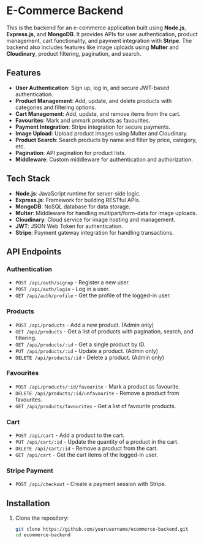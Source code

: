 # E-Commerce Backend

This is the backend for an e-commerce application built using **Node.js**, **Express.js**, and **MongoDB**. It provides APIs for user authentication, product management, cart functionality, and payment integration with **Stripe**. The backend also includes features like image uploads using **Multer** and **Cloudinary**, product filtering, pagination, and search.

## Features

- **User Authentication**: Sign up, log in, and secure JWT-based authentication.
- **Product Management**: Add, update, and delete products with categories and filtering options.
- **Cart Management**: Add, update, and remove items from the cart.
- **Favourites**: Mark and unmark products as favourites.
- **Payment Integration**: Stripe integration for secure payments.
- **Image Upload**: Upload product images using Multer and Cloudinary.
- **Product Search**: Search products by name and filter by price, category, etc.
- **Pagination**: API pagination for product lists.
- **Middleware**: Custom middleware for authentication and authorization.

## Tech Stack

- **Node.js**: JavaScript runtime for server-side logic.
- **Express.js**: Framework for building RESTful APIs.
- **MongoDB**: NoSQL database for data storage.
- **Multer**: Middleware for handling multipart/form-data for image uploads.
- **Cloudinary**: Cloud service for image hosting and management.
- **JWT**: JSON Web Token for authentication.
- **Stripe**: Payment gateway integration for handling transactions.

## API Endpoints

### Authentication

- `POST /api/auth/signup` - Register a new user.
- `POST /api/auth/login` - Log in a user.
- `GET /api/auth/profile` - Get the profile of the logged-in user.

### Products

- `POST /api/products` - Add a new product. (Admin only)
- `GET /api/products` - Get a list of products with pagination, search, and filtering.
- `GET /api/products/:id` - Get a single product by ID.
- `PUT /api/products/:id` - Update a product. (Admin only)
- `DELETE /api/products/:id` - Delete a product. (Admin only)

### Favourites

- `POST /api/products/:id/favourite` - Mark a product as favourite.
- `DELETE /api/products/:id/unfavourite` - Remove a product from favourites.
- `GET /api/products/favourites` - Get a list of favourite products.

### Cart

- `POST /api/cart` - Add a product to the cart.
- `PUT /api/cart/:id` - Update the quantity of a product in the cart.
- `DELETE /api/cart/:id` - Remove a product from the cart.
- `GET /api/cart` - Get the cart items of the logged-in user.

### Stripe Payment

- `POST /api/checkout` - Create a payment session with Stripe.

## Installation

1. Clone the repository:

   ```bash
   git clone https://github.com/yourusername/ecommerce-backend.git
   cd ecommerce-backend
